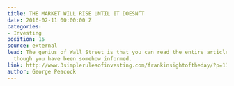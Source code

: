 ```yaml
---
title: THE MARKET WILL RISE UNTIL IT DOESN’T
date: 2016-02-11 00:00:00 Z
categories:
- Investing
position: 15
source: external
lead: The genius of Wall Street is that you can read the entire article and feel as
  though you have been somehow informed.
link: http://www.3simplerulesofinvesting.com/frankinsightoftheday/?p=1300
author: George Peacock
---
```


